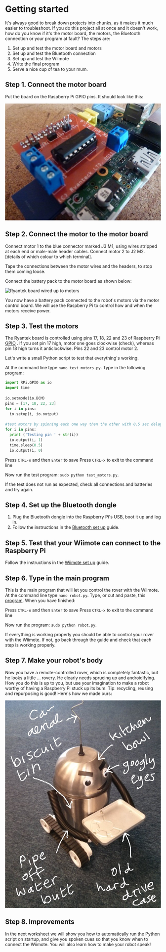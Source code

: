 # Getting started

It's always good to break down projects into chunks, as it makes it much easier to troubleshoot. If you do this project all at once and it doesn't work, how do you know if it's the motor board, the motors, the Bluetooth connection or your program at fault? The steps are:

1. Set up and test the motor board and motors
2. Set up and test the Bluetooth connection
3. Set up and test the Wiimote
3. Write the final program
4. Serve a nice cup of tea to your mum.
 
## Step 1. Connect the motor board

Put the board on the Raspberry Pi GPIO pins. It should look like this:

![Ryantek board connected to Raspberry Pi](images/ryantek.jpg)

## Step 2. Connect the motor to the motor board

Connect motor 1 to the blue connector marked J3 M1, using wires stripped at each end or male-male header cables. Connect motor 2 to J2 M2. [details of which colour to which terminal]. 

Tape the connections between the motor wires and the headers, to stop them coming loose.

Connect the battery pack to the motor board as shown below:

![Ryantek board wired up to motors](images/ryantekconnect.jpg)

You now have a battery pack connected to the robot's motors via the motor control board. We will use the Raspberry Pi to control how and when the motors receive power. 

## Step 3. Test the motors

The Ryantek board is controlled using pins 17, 18, 22 and 23 of Raspberry Pi [GPIO] . If you set pin 17 high, motor one goes clockwise (check), whereas pin 18 high turns it anticlockwise. Pins 22 and 23 control motor 2.

Let's write a small Python script to test that everything's working. 

At the command line type `nano test_motors.py`. Type in the following [program](test.py):

```python
import RPi.GPIO as io
import time

io.setmode(io.BCM)
pins = [17, 18, 22, 23]
for i in pins:
  io.setup(i, io.output)

#test motors by spinning each one way then the other with 0.5 sec delay
for i in pins:
  print ('Testing pin ' + str(i))
  io.output(i, 1)
  time.sleep(0.5)
  io.output(i, 0)

``` 

Press `CTRL-o` and then `Enter` to save
Press `CTRL-x` to exit to the command line

Now run the test program: `sudo python test_motors.py`.

If the test does not run as expected, check all connections and batteries and try again.

## Step 4. Set up the Bluetooth dongle

1. Plug the Bluetooth dongle into the Raspberry Pi's USB, boot it up and log in.
2. Follow the instructions in the [Bluetooth set up] guide.

## Step 5. Test that your Wiimote can connect to the Raspberry Pi

Follow the instructions in the [Wiimote set up] guide.

## Step 6. Type in the main program

This is the main program that will let you control the rover with the Wiimote. At the command line type `nano robot.py`. Type, or cut and paste, this [program](robot.py). When you have finished:

Press `CTRL-o` and then `Enter` to save
Press `CTRL-x` to exit to the command line

Now run the program: `sudo python robot.py`.

If everything is working properly you should be able to control your rover with the Wiimote. If not, go back through the guide and check that each step is working properly.

## Step 7. Make your robot's body

Now you have a remote-controlled rover, which is completely fantastic, but he looks a little ... rovery. He clearly needs sprucing up and androidifying. How you do this is up to you, but use your imagination to make a robot worthy of having a Raspberry Pi stuck up its bum. Tip: recycling, reusing and repurposing is good! Here's how we made ours:

![photo of finished robot](images/robobutler.jpg)

## Step 8. Improvements

In the next worksheet we will show you how to automatically run the Python script on startup, and give you spoken cues so that you know when to connect the Wiimote. You will also learn how to make your robot speak!

[GPIO]: http://www.raspberrypi.org/documentation/usage/gpio/README.md
[Bluetooth set up]: bluetooth-setup.md
[Wiimote set up]: wiimote-setup.md
